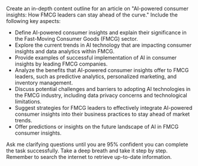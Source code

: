 Create an in-depth content outline for an article on "AI-powered consumer insights: How FMCG leaders can stay ahead of the curve." Include the following key aspects:

- Define AI-powered consumer insights and explain their significance in the Fast-Moving Consumer Goods (FMCG) sector.
- Explore the current trends in AI technology that are impacting consumer insights and data analytics within FMCG.
- Provide examples of successful implementation of AI in consumer insights by leading FMCG companies.
- Analyze the benefits that AI-powered consumer insights offer to FMCG leaders, such as predictive analytics, personalized marketing, and inventory management.
- Discuss potential challenges and barriers to adopting AI technologies in the FMCG industry, including data privacy concerns and technological limitations.
- Suggest strategies for FMCG leaders to effectively integrate AI-powered consumer insights into their business practices to stay ahead of market trends.
- Offer predictions or insights on the future landscape of AI in FMCG consumer insights.

Ask me clarifying questions until you are 95% confident you can complete the task successfully. Take a deep breath and take it step by step. Remember to search the internet to retrieve up-to-date information.